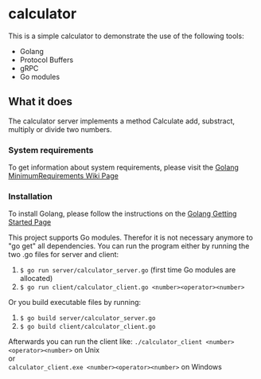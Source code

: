 # calculator

This is a simple calculator to demonstrate the use of the following tools:

* Golang
* Protocol Buffers
* gRPC
* Go modules

## What it does

The calculator server implements a method Calculate add, substract, multiply or divide two numbers.

### System requirements

To get information about system requirements, please visit the [Golang MinimumRequirements Wiki Page](https://github.com/golang/go/wiki/MinimumRequirements)

### Installation

To install Golang, please follow the instructions on the [Golang Getting Started Page](https://golang.org/doc/install)

This project supports Go modules. Therefor it is not necessary anymore to "go get" all dependencies.
You can run the program either by running the two .go files for server and client:

1. ```$ go run server/calculator_server.go``` (first time Go modules are allocated)
2. ```$ go run client/calculator_client.go <number><operator><number>```

Or you build executable files by running:

1. ```$ go build server/calculator_server.go```
2. ```$ go build client/calculator_client.go```

Afterwards you can run the client like:
```./calculator_client <number><operator><number>``` on Unix  
or  
```calculator_client.exe <number><operator><number>``` on Windows